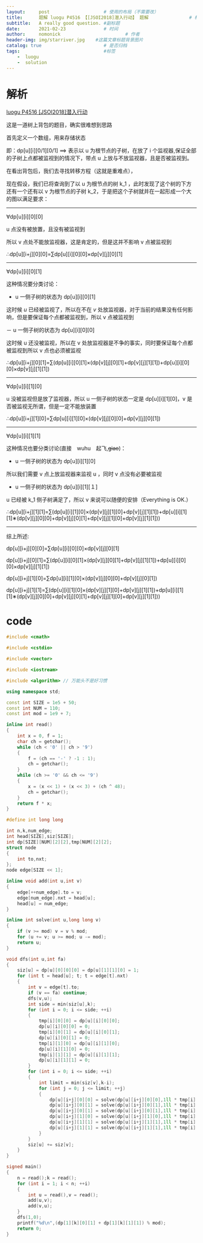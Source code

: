 ```yaml
---
layout:     post                    # 使用的布局（不需要改）
title:      题解 luogu P4516 【[JSOI2018]潜入行动】 题解               # 标题 
subtitle:   A really good question. #副标题
date:       2021-02-23              # 时间
author:     nomonick                        # 作者
header-img: img/starriver.jpg    #这篇文章标题背景图片
catalog: true                       # 是否归档
tags:                               #标签
    -  luogu
    -  solution
---
```


# 解析

[luogu P4516 [JSOI2018]潜入行动](https://www.luogu.com.cn/problem/P4516)


这是一道树上背包的题目，确实很难想到思路

首先定义一个数组，用来存储状态

即：dp[u][i][0/1][0/1] ⟹  表示以 u 为根节点的子树，在放了 i 个监视器,保证全部的子树上点都被监视到的情况下，带点 u 上放与不放监视器，且是否被监视到。

在看出背包后，我们去寻找转移方程（这就是重难点），

现在假设，我们已将查询到了以 u 为根节点的树 k_1 ，此时发现了这个树的下方还有一个还有以 v 为根节点的子树 k_2，于是把这个子树就并在一起形成一个大的图以满足要求：

------

∀dp[u][i][0][0]

u 点没有被放置，且没有被监视到

所以 v 点处不能放监视器，这是肯定的，但是这并不影响 v 点被监视到

∴dp[u][i+j][0][0]=∑dp[u][i][0][0]×dp[v][j][0][1]

------

∀dp[u][i][0][1]


这种情况要分类讨论：

- u 一侧子树的状态为 dp[u][i][0][1]

这时候 $u$ 已经被监视了，所以在不在 $v$ 处放监视器，对于当前的结果没有任何影响，但是要保证每个点都被监视到，所以 v 点被监视到

－ u 一侧子树的状态为 dp[u][i][0][0]

这时候 u 还没被监视，所以在 v 处放监视器是不争的事实，同时要保证每个点都被监视到所以 v 点也必须被监视

∴dp[u][i+j][0][1]=∑(dp[u][i][0][1]×(dp[v][j][0][1]+dp[v][j][1][1])+dp[u][i][0][0]×dp[v][j][1][1])

------

∀dp[u][i][1][0]

u 没被监视但是放了监视器，所以 u 一侧子树的状态一定是 dp[u][i][1][0]，v 是否被监视无所谓，但是一定不能放装置

∴dp[u][i+j][1][0]=∑dp[u][i][1][0]×(dp[v][j][0][0]+dp[v][j][0][1])

------

∀dp[u][i][1][1]

这种情况也要分类讨论(直接　wuhu　起飞,~~giao~~)：

- u 一侧子树的状态为 dp[u][i][1][0]

所以我们需要 v 点上放监视器来监视 u ，同时 v 点没有必要被监视

- u 一侧子树的状态为 dp[u][i][1][１]

u 已经被 k_1 侧子树满足了，所以 v 来说可以随便的安排（Everything is OK.）

∴dp[u][i+j][1][1]=∑(dp[u][i][1][0]×(dp[v][j][1][0]+dp[v][j][1][1])+dp[u][i][1][1]∗(dp[v][j][0][0]+dp[v][j][0][1]+dp[v][j][1][0]+dp[v][j][1][1]))


------

综上所述:

dp[u][i+j][0][0]=∑dp[u][i][0][0]×dp[v][j][0][1]

dp[u][i+j][0][1]=∑(dp[u][i][0][1]×(dp[v][j][0][1]+dp[v][j][1][1])+dp[u][i][0][0]×dp[v][j][1][1])

dp[u][i+j][1][0]=∑dp[u][i][1][0]×(dp[v][j][0][0]+dp[v][j][0][1])

dp[u][i+j][1][1]=∑(dp[u][i][1][0]×(dp[v][j][1][0]+dp[v][j][1][1])+dp[u][i][1][1]∗(dp[v][j][0][0]+dp[v][j][0][1]+dp[v][j][1][0]+dp[v][j][1][1]))

# code

```cpp
#include <cmath>

#include <cstdio>

#include <vector>

#include <iostream>

#include <algorithm> // 万能头不是好习惯

using namespace std;

const int SIZE = 1e5 + 50;
const int NUM = 110;
const int mod = 1e9 + 7;

inline int read()
{
	int x = 0, f = 1;
	char ch = getchar();
	while (ch < '0' || ch > '9')
	{
		f = (ch == '-' ? -1 : 1);
		ch = getchar();
	}
	while (ch >= '0' && ch <= '9')
	{
		x = (x << 1) + (x << 3) + (ch ^ 48);
		ch = getchar();
	}
	return f * x;
}

#define int long long

int n,k,num_edge;
int head[SIZE],siz[SIZE];
int dp[SIZE][NUM][2][2],tmp[NUM][2][2];
struct node
{
	int to,nxt;
};
node edge[SIZE << 1];

inline void add(int u,int v)
{
	edge[++num_edge].to = v;
	edge[num_edge].nxt = head[u];
	head[u] = num_edge;
}

inline int solve(int u,long long v)
{
	if (v >= mod) v = v % mod;
	for (u += v; u >= mod; u -= mod);
	return u;
}

void dfs(int u,int fa)
{
	siz[u] = dp[u][0][0][0] = dp[u][1][1][0] = 1;
	for (int t = head[u]; t; t = edge[t].nxt)
	{
		int v = edge[t].to;
		if (v == fa) continue;
		dfs(v,u);
		int side = min(siz[u],k);
		for (int i = 0; i <= side; ++i)
		{
			tmp[i][0][0] = dp[u][i][0][0];
			dp[u][i][0][0] = 0;
			tmp[i][0][1] = dp[u][i][0][1];
			dp[u][i][0][1] = 0;
			tmp[i][1][0] = dp[u][i][1][0];
			dp[u][i][1][0] = 0;
			tmp[i][1][1] = dp[u][i][1][1];
			dp[u][i][1][1] = 0;
		}
		for (int i = 0; i <= side; ++i)
		{
			int limit = min(siz[v],k-i);
			for (int j = 0; j <= limit; ++j)
			{
				dp[u][i+j][0][0] = solve(dp[u][i+j][0][0],1ll * tmp[i][0][0] * dp[v][j][0][1]);
				dp[u][i+j][0][1] = solve(dp[u][i+j][0][1],1ll * tmp[i][0][1] * (dp[v][j][0][1] + dp[v][j][1][1]));
				dp[u][i+j][0][1] = solve(dp[u][i+j][0][1],1ll * tmp[i][0][0] * dp[v][j][1][1]);
				dp[u][i+j][1][0] = solve(dp[u][i+j][1][0],1ll * tmp[i][1][0] * (dp[v][j][0][0] + dp[v][j][0][1]));
				dp[u][i+j][1][1] = solve(dp[u][i+j][1][1],1ll * tmp[i][1][0] * (dp[v][j][1][0] + dp[v][j][1][1]));
				dp[u][i+j][1][1] = solve(dp[u][i+j][1][1],1ll * tmp[i][1][1] * (1ll * dp[v][j][0][0] + 1ll * dp[v][j][0][1] + 1ll * dp[v][j][1][0] + 1ll * dp[v][j][1][1]));
			}
		}
		siz[u] += siz[v];
	}
}

signed main()
{
	n = read();k = read();
	for (int i = 1; i < n; ++i)
	{
		int u = read(),v = read();
		add(u,v);
		add(v,u);
	}
	dfs(1,0);
	printf("%d\n",(dp[1][k][0][1] + dp[1][k][1][1]) % mod);
	return 0;
}

```
